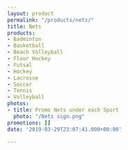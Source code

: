 ```yaml
---
layout: product
permalink: "/products/nets/"
title: Nets
products:
- Badminton
- Basketball
- Beach Volleyball
- Floor Hockey
- Futsal
- Hockey
- Lacrosse
- Soccer
- Tennis
- Volleyball
photos:
- title: Promo Nets under each Sport
  photo: "/Nets sign.png"
promotions: []
date: '2019-03-29T23:07:41.000+00:00'

---
```


